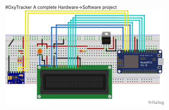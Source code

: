 #OxyTracker
A complete Hardware->Software project
![Made using Fritzing](https://github.com/gruxic/OxyTracker/blob/main/Hardware/Circuit%20Diagram.png)
